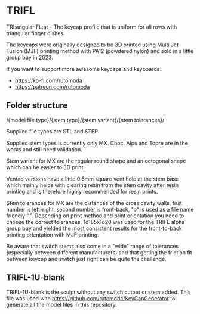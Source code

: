 # TRIFL
TRI:angular FL:at – The keycap profile that is uniform for all rows with triangular finger dishes. 

The keycaps were originally designed to be 3D printed using Multi Jet Fusion (MJF) printing method with PA12 (powdered nylon) and sold in a little group buy in 2023.

If you want to support more awesome keycaps and keyboards:
- https://ko-fi.com/rutomoda
- https://patreon.com/rutomoda


## Folder structure
/{model file type}/{stem type}/{stem variant}/{stem tolerances}/

Supplied file types are STL and STEP.

Supplied stem types is currently only MX. Choc, Alps and Topre are in the works and still need validation.

Stem variant for MX are the regular round shape and an octogonal shape which can be easier to 3D print. 

Vented versions have a little 0.5mm square vent hole at the stem base which mainly helps with clearing resin from the stem cavity after resin printing and is therefore highly recommended for resin prints.

Stem tolerances for MX are the distances of the cross cavity walls, first number is left-right, second number is front-back, "o" is used as a file name friendly ".". Depending on print method and print orientation you need to choose the correct tolerances. 1o185x1o20 was used for the TRIFL alpha group buy and yielded the most consistent results for the front-to-back printing orientation with MJF printing.

Be aware that switch stems also come in a "wide" range of tolerances (especially between different manufacturers) and that getting the friction fit between keycap and switch just right can be quite the challenge.

## TRIFL-1U-blank
TRIFL-1U-blank is the sculpt without any switch cutout or stem added. This file was used with https://github.com/rutomoda/KeyCapGenerator to generate all the model files in this repository. 
